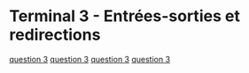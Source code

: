 # Terminal 3 - Entrées-sorties et redirections

[question 3](php_france_2019.csv)
[question 3](JsToulouse)
[question 3](JsBiarritz)
[question 3](php_france_2019.csv)
